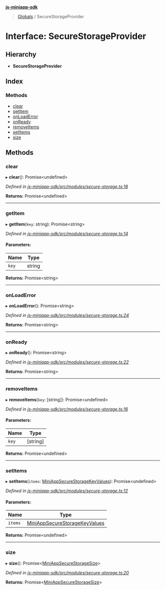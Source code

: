 **[js-miniapp-sdk](../README.md)**

> [Globals](../README.md) / SecureStorageProvider

# Interface: SecureStorageProvider

## Hierarchy

* **SecureStorageProvider**

## Index

### Methods

* [clear](securestorageprovider.md#clear)
* [getItem](securestorageprovider.md#getitem)
* [onLoadError](securestorageprovider.md#onloaderror)
* [onReady](securestorageprovider.md#onready)
* [removeItems](securestorageprovider.md#removeitems)
* [setItems](securestorageprovider.md#setitems)
* [size](securestorageprovider.md#size)

## Methods

### clear

▸ **clear**(): Promise\<undefined>

*Defined in [js-miniapp-sdk/src/modules/secure-storage.ts:18](https://github.com/rakutentech/js-miniapp/blob/2f882c8/js-miniapp-sdk/src/modules/secure-storage.ts#L18)*

**Returns:** Promise\<undefined>

___

### getItem

▸ **getItem**(`key`: string): Promise\<string>

*Defined in [js-miniapp-sdk/src/modules/secure-storage.ts:14](https://github.com/rakutentech/js-miniapp/blob/2f882c8/js-miniapp-sdk/src/modules/secure-storage.ts#L14)*

#### Parameters:

Name | Type |
------ | ------ |
`key` | string |

**Returns:** Promise\<string>

___

### onLoadError

▸ **onLoadError**(): Promise\<string>

*Defined in [js-miniapp-sdk/src/modules/secure-storage.ts:24](https://github.com/rakutentech/js-miniapp/blob/2f882c8/js-miniapp-sdk/src/modules/secure-storage.ts#L24)*

**Returns:** Promise\<string>

___

### onReady

▸ **onReady**(): Promise\<string>

*Defined in [js-miniapp-sdk/src/modules/secure-storage.ts:22](https://github.com/rakutentech/js-miniapp/blob/2f882c8/js-miniapp-sdk/src/modules/secure-storage.ts#L22)*

**Returns:** Promise\<string>

___

### removeItems

▸ **removeItems**(`key`: [string]): Promise\<undefined>

*Defined in [js-miniapp-sdk/src/modules/secure-storage.ts:16](https://github.com/rakutentech/js-miniapp/blob/2f882c8/js-miniapp-sdk/src/modules/secure-storage.ts#L16)*

#### Parameters:

Name | Type |
------ | ------ |
`key` | [string] |

**Returns:** Promise\<undefined>

___

### setItems

▸ **setItems**(`items`: [MiniAppSecureStorageKeyValues](../README.md#miniappsecurestoragekeyvalues)): Promise\<undefined>

*Defined in [js-miniapp-sdk/src/modules/secure-storage.ts:12](https://github.com/rakutentech/js-miniapp/blob/2f882c8/js-miniapp-sdk/src/modules/secure-storage.ts#L12)*

#### Parameters:

Name | Type |
------ | ------ |
`items` | [MiniAppSecureStorageKeyValues](../README.md#miniappsecurestoragekeyvalues) |

**Returns:** Promise\<undefined>

___

### size

▸ **size**(): Promise\<[MiniAppSecureStorageSize](../README.md#miniappsecurestoragesize)>

*Defined in [js-miniapp-sdk/src/modules/secure-storage.ts:20](https://github.com/rakutentech/js-miniapp/blob/2f882c8/js-miniapp-sdk/src/modules/secure-storage.ts#L20)*

**Returns:** Promise\<[MiniAppSecureStorageSize](../README.md#miniappsecurestoragesize)>
